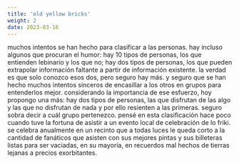 ```yaml
---
title: 'old yellow bricks'
weight: 2
date: 2023-03-16
---
```


muchos intentos se han hecho para clasificar a las personas. hay incluso algunos que procuran el humor: hay 10 tipos de personas, los que entienden lebinario y los que no; hay dos tipos de personas, los que pueden extrapolar información faltante a partir de información existente. la verdad es que solo conozco esos dos, pero seguro hay más. y seguro que se han hecho muchos intentos sinceros de encasillar a los otros en grupos para entenderlos mejor. considerando la importancia de ese esfuerzo, hoy propongo una más: hay dos tipos de personas, las que disfrutan de las algo y las que no disfrutan de nada y por ello resienten a las primeras. seguro sobra decir a cuál grupo pertenezco.
pensé en esta clasificación hace poco cuando tuve la fortuna de asistir a un evento local de celebración de lo friki. se celebra anualmente en un recinto que a todas luces le queda corto a la cantidad de fanáticos que asisten con sus mejores pintas y sus billeteras listas para ser vaciadas, en su mayoría, en recuerdos mal hechos de tierras lejanas a precios exorbitantes. 